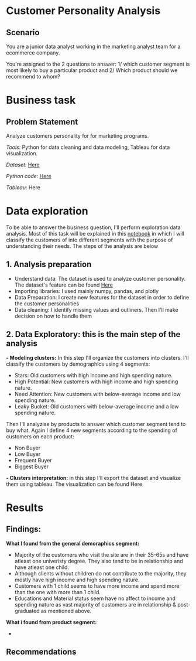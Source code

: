 # Customer Personality Analysis
## Scenario
You are a junior data analyst working in the marketing analyst team for a ecommerce company. 

You're assigned to the 2 questions to answer: 1/ which customer segment is most likely to buy a particular product and 2/ Which product should we recommend to whom?  
# Business task
## Problem Statement
Analyze customers personality for for marketing programs.

*Tools:* Python for data cleaning and data modeling, Tableau for data visualization.

*Dataset:* [Here](https://github.com/plnh/Customer_Personality_Analysis/tree/main/Data)

*Python code:* [Here](https://github.com/plnh/Customer_Personality_Analysis/blob/main/Customer%20Personality%20Analysis.ipynb)

*Tableau:* Here

# Data exploration
To be able to answer the business question, I'll perform exploration data analysis. Most of this task will be explained in this [notebook](https://github.com/plnh/Customer_Personality_Analysis/blob/main/Customer%20Personality%20Analysis.ipynb) in which I will classify the customers of into different segments with the purpose of understanding their needs. The steps of the analysis are below 
## 1. Analysis preparation
  - Understand data: The dataset is used to analyze customer personality. The dataset's feature can be found [Here](https://github.com/plnh/Customer_Personality_Analysis/blob/main/Data/Detail.md)
  - Importing libraries: I used mainly numpy, pandas, and plotly
  - Data Preparation: I create new features for the dataset in order to define the customer personalities
  - Data cleaning: I identify missing values and outliners. Then I'll make decision on how to handle them
## 2. Data Exploratory: this is the main step of the analysis
**- Modeling clusters:**
In this step I'll organize the customers into clusters. I'll classify the customers by demographics using 4 segments:
- Stars: Old customers with high income and high spending nature.
- High Potential: New customers with high income and high spending nature.
- Need Attention: New customers with below-average income and low spending nature. 
- Leaky Bucket: Old customers with below-average income and a low spending nature.

Then I'll analyzise by products to answer which customer segment tend to buy what. Again I define 4 new segments according to the spending of customers on each product:
- Non Buyer
- Low Buyer
- Frequent Buyer
- Biggest Buyer

**- Clusters interpretation:** in this step I'll export the dataset and visualize them using tableau. The visualization can be found Here
# Results
## Findings:
**What I found from the general demoraphics segment:**

- Majority of the customers who visit the site are  in their 35-65s and have atleast one univeristy degree. They also tend to be in relationship and have atleast one child. 
- Although clients without children do not contribute to the majority, they mostly have high income and high spending nature.
- Customers with 1 child seems to have more income and spend more than the one with more than 1 child. 
- Educations and Material status seem have no affect to income and spending nature as vast majority of customers are in relationship & post-graduated as mentioned above.

**What i found from product segment:**

- 
## Recommendations
